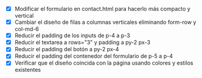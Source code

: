 - [x] Modificar el formulario en contact.html para hacerlo más compacto y vertical
- [x] Cambiar el diseño de filas a columnas verticales eliminando form-row y col-md-6
- [x] Reducir el padding de los inputs de p-4 a p-3
- [x] Reducir el textarea a rows="3" y padding a py-2 px-3
- [x] Reducir el padding del botón a py-2 px-4
- [x] Reducir el padding del contenedor del formulario de p-5 a p-4
- [x] Verificar que el diseño coincida con la página usando colores y estilos existentes
